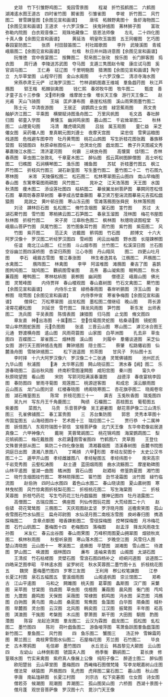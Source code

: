 <!-- { "loadSidebar": true } -->
　　史琼　竹下引雏野鸡图二　兎园雪景图
　　程凝　折竹孤鹤图二　六鹤图　湖滩逺水图王道古　四时雀竹图　鬭雀图　引雏雀图
　　李坡　折竹图二　风竹图二　冒雪踈篁图【余图见宣和画谱】
　　唐垓　柘棘野禽图十　鱼虾海物图二【余图见宣和画谱】王道求　十六罗汉像二　挟鬼钟馗图　茀林狮子图
　　富玫　弥勒内院图　白衣观音像二　观珠地藏像二　慈恩法师像
　　左礼　二十四化图　十真人像【余图见宣和画谱】
　　黄延浩　明皇吹玉笛图　五王同幄图　乞巧图春园宴防图二
　　张质　村田鼓笛图二　村社踏歌图
　　李升　武陵溪图　青城峨眉图二【余图见宣和画谱】
　　杜楷　秋日并州路诗意图【余图见宣和画谱】
　　阮惟徳　宫中夜宴图二　按舞图二　熨帛图二张玫　按乐图　长门醉客图　捣衣图
　　周行通　李陵送苏武图　夺马图　支遁三隽图赵令晙　康庄试马图　奚官调马图二
　　王仁寿　征辽图　千里明駞图　猎渭图【余图见宣和画谱】陶守立　九华草堂图　山程早行图　金山水阁图
　　十六罗汉像二　清凉寺海水图
　　宋燕恭肃王元俨　过海罗汉图二　竹林调鹤图嘉王维城　羣鱼戯荇图　秋江芦鴈图
　　郓王楷　柘棘驯禽图
　　钱仁熙　春郊牧牛图　牧牛图二
　　甄度　善才童子五十三参像　文师利像　维摩居士像　増长天王像　游行天王像二
　　赵光甫　天山飞骑图
　　王端　匡庐瀑布图　悬崖松栝图　溪山雨霁图墨竹图二
　　陈士元　华清夜游图
　　王居正　调鹦鹉士女图　緑窓蕉雨图
　　燕文贵　舳舻济江图二　平乘图　横槊赋诗图渔舟图二　万里风帆图
　　毛文昌　春社醉归图　邨童入学图
　　黄懐玉　幽涧鸣泉图　暮山图二　千岩耸翠图二
　　秋林图二　山牕覔句图
　　冯清　雕虎啸风图
　　吕拙　属玉观图
　　童仁益　采芝僊女图　采药僊人图　羣真朝元图刘遵士　夜摩天宫图
　　梁忠信　雪霁运粮图　栈道图　危栈避车图李符　牡丹黄莺图　桃花山鹧图　写生折枝花图张戡　番族移营图　较猎图四　秋原卓帐图任从一　沧溟龙化图　戯龙图二　教子升天图戚文秀　摹嘉陵江水图二　清济灌河图
　　何霸　三峡放舟图
　　高懐寳　佳图二　杏林春燕图　草虫图二张敦礼　千章夏木图二　醉仙图　孤云罥树图醉僧图　高士听松图二　归樵图　石涧横琴图二　渔乐图　捕鱼图
　　苏轼　折枝墨竹图五　枫江芦竹图二　折枝风竹图三　湖石新篁图　写生墨竹图二　墨竹图二十二　竹石图九　寒林图
　　米芾　天陵偃松图二　松石图二　松林寒翠图云山图四　南山早梅图　春山图　东篱寒菊图雨耕图　风竹图二
　　晁补之　江天浩荡图　天王图　水国秋清图　痩木图二　添设莲社图四　枯枿图二　摹侯翼龙树菩萨图　摹闗同苍松怪石图　摹周昉春原草树图　摹李成古壁垂藤图　摹卫贤万壑湍流图摹易元吉孤松戯猿图
　　晁説之　黄叶邨庄图　寒山冻云图　雪滩落鴈图张舜民　秋林落照图
　　刘泾　踈林巨石图　虬松图二　脩竹含烟图　窠石图　筀竹图
　　苏过　太湖石藂竹图　雪竹图　寒梢拂云图二石笋图二　春泉玉溜图　茂林图　梅花书屋图秋林图　折枝竹图二
　　宋子房　江皋秋色图二　枫林图　秋牕晓读图程堂　写峨眉山菩萨竹图　凤尾竹图二　苦竹图象耳竹图　雨竹图　紫竹图　紫茄图二　风
　　竹图　紫芥图二
　　范正夫　访戴图　鹡鸰图　竹石图
　　颜博文　十六大阿罗汉像十　罗汉图二听经罗汉图四　雪岭图　闲云出岫图　野水图　长隄踈栁图
　　任谊　南北江山图二　红兰图　斗山烟市图　兰竹图二　松溪深日图　兰石图　空谷幽兰图四溪桥图　杏梁归燕图　江心寺图　丹山翔凤
　　图二　四更山吐月图
　　李石　峨眉古雪图　蜀江春涨图
　　林生者逸其名　江鴈图二　芦鴈图二　水禽图二
　　鴈阵图二　林禽图
　　李甲　阿滥堆图　滩鴈图　秦吉了图　喜鹊图鹁鸠图二　瑞鸠图二　鸜鹆图雪雀图
　　高焘　暮山凝紫图　眠鸭图二　秋水蒹葭图　睡鸭图二　寒林枯枿图　衰栁图　幽涧图
　　僧德正　峨眉山图　佛光图　灵鹫峰图
　　内侍贾祥　春山楼观图　春山嘉树图　竹石文禽图二　藂竹图【余图见宣和画谱】
　　内侍乐士宣　緑杨春雨图　春岸听鹂图　浮玉山图　新栁图　晓莺图【余图见宣和画谱】
　　内侍季仲宣　寒雀争梅图【余图见宣和画谱】
　　僧择仁　万松寒翠图　战龙松图　墨松图二僧继绍　晚山图
　　蒋长源　凌霄花纒松图
　　刘延世　雪竹图二　箨龙风雨图　笋竹图
　　靳东发　出师表图二　洗兵图　平吴表图　陈情表图　諌猎图　归马图　止戈图　脩文图四
　　章友直　神出洛图　十属图二　登伐鼋图灵蛇图　枯桑语图　镜蛇图　常山率然图蛇医图　元负图图
　　张逺　三晋云山图　寒山图二　滹沱冰合图王元通　野渡横舟图　逺山图　风雨荷蓑图　山家图　白苹洲图
　　孔去非　草虫图四　百蝶图二　翠雀图二　烟林图　溪山图
　　刘履中　羣僊谈道图　采芝仙女图　游行天王图钟馗击鬼图　舞钟馗图　隠士图二
　　蔡肇　松路僊岩图　仙麓渔舟图　雪陂钟馗图二
　　松下逍遥图　煎茶图
　　甘风子　列仙图十五
　　李时择　十六大阿罗汉像六　罗汉像二十二张通　灵鹫佛铺图
　　池州匠氏　九华山图　秋浦图
　　涛　太华寒云图　闗山晓征图二　渭水春【阙】图二　乐游春晓图二　函谷秋风图　终南积雪图潼闗图　咸阳宫图　秦川图
　　甯久中　秋原晓望图　看山图
　　宋防　写郭河阳满溪春澑图
　　战德淳　春夜宴桃李园图　春防图四　冒雨寻菊图　观莲图二　桃源迓客图
　　和成忠　溪云酿雨图　云山图五　龙门山图刘坚　红楼春晓图　绣阁晓寒图二　杏花旗亭图二　晓阁卷帘图　湖石脩篁图五
　　陈常　折枝花图三十一
　　龚吉　玉兎秋香图　瑞兎图四
　　吴九州　写东丹王千角鹿图三
　　陶绩　石橊图二　茘枝图五　葡萄图五　紫姜图
　　菜图九
　　马贲　乐音菩萨像　吴王避暑图　献花菩萨像二江山清乐图三　孔雀佛铺图二　春工富贵图
　　三　苏台集防图
　　郭思　灵秀本草图十　传国玺图五　山海经图四十　艺术图十三　瑞应图二十二
　　贾行恭　十二属神图　妖怪图八　东观符瑞图十郭信　宝檀菩萨像　北门天王像　东华帝君像岩居道真像二　六甲神像六
　　戴琬　芙蓉鹭鹚图二　桃花锦鸡图　海棠鹦鹉图二　梨花鸲鹆图二　梅花戴胜图　水荭鸂图雪雀图四　竹鹤图六　灵草图
　　王登仕　文殊普贤部从图二　紫防二十四化像张戬　清湘暮烟图　浯溪春树图　岳麓书院图洞庭日出图　潇湘八景图八
　　丁晞顔　六甲形图　孝经左契图十　太史公汉书图二十二　遁甲开山图　孝经雌雄图八　孝经秘图五　孝经纬图十
　　南宋高宗　千岩竞秀图　云壑松涛图
　　赵士遵　蓝田烟雨图　曲水流觞图二　摩崖勒碑图　山林平逺图　鉴湖一曲图　橘洲图　寳石山图
　　赵廼裕　修篁韵夏图　湘竹图二　晓竹含烟图挂竹图二　寒林陨箨图二　匾竹图　劲节凌霜图　淡竹图　緑竹临流图
　　赵伯驹　四时山水图四　着色山水图二　春山晓读图　夏山嘉树图　寒林曳杖图　风竹惊禽图折枝梨花图二　折枝桃花图二　写生海棠图
　　二　折枝芙蓉图　折枝芍药花　写生芍药花三牡丹戯猫图　捜神记图四　牡丹浥露图二
　　高僧图二　古瑞应图二　佛座图　列仙传图玩花图　大荒经图二十六
　　赵伯骕　荷花鹭鸶图　三鴈图二　天庆观图赵孟坚　罗浮晓月图　巡檐索笑图　孤山夜雪图石竹水仙图三　扁舟邓尉图　水仙浸月图二南枝冻雪图　庾岭春归图　擕酒探梅图二
　　含章点额图　暗香踈影图二　雪径探梅图　控琴探梅图　月冷梅花图　石竹山矾图二　墨梅图十四　老梅图四　落梅图
　　赵孟淳　箨龙风雨夜生孙图
　　米友仁　春云出谷图　春山雨霁图　万峰积雨图夏山拥翠图　烟锁秋岚图二　枫林秋雨图
　　秋壑听泉图　寒山落木图二　岁晚空江图　风雪归人图　楚山清晓图　云山图十一　寒溪图二　逺蜂图　平楚图　湖滩图　雪山图二　待渡图　梦山图二　唤渡图　烟林图四
　　亷布　逺岫来青图　山阁图　太湖石图
　　王清叔　竹石枯槎图　灵壁石图　雪浪石图四杨补之　崆峒问道图　谈道图二　四皓采芝图李昭　平林逺水图　娑罗树花　秋水芙蓉图二墨竹图十五　折枝桃花图五
　　魏爕　墨梅墨竹图四　岁寒三友图
　　王利用　栁公权笔諌图
　　江参　长夏江村图　泉石五幅图五　霅溪烟雨图
　　山阁逺帆图　崇兰馆图二
　　郑希古　江山平逺图
　　马和之　闗雎图　桃夭图　葛覃图　螽斯图　汉广图　采蘩图　采苹图　甘棠图　驺虞图　草虫图　伐檀图　蒹葭图　晨风图　衡门图　鸤鸠图　九罭图　鹿鸣图　天保图　采薇图　常棣图　鹤鸣图　沔水图　采芑图　鸿鴈图　白驹图　黄鸟图　南山图　桑扈图　鸳鸯图　鱼藻图　白华图　隰桑图　棫朴图　旱麓图　灵台图　云汉图　北风图　韩奕图　江汉图　振鹭图　丰年图　崧高图　淇澳图　干旄图　考槃图　木瓜图　蓼萧图　斯干图　大田图　駉图　酌图　濳图
　　陈容　龙起沧溟图　羣龙图二　云汉为霖图　戯龙图二　孤松图　虬松图二　墨竹图四
　　陈珩　荷叶戯鱼图二　游鱼唼萍图　苇萧鱼跃图羣鱼戯藻图　新竹图二　羣鱼图二　风竹图
　　四　鱼乐图二　蟹图三
　　汤正仲　雪榦霜筠图　藂兰图三　南枝霁雪图水仙图二　石屋梅花图　芳兰图　石竹图二
　　毕良史　古木寒鸦图
　　毛信卿　墨竹图四
　　水丘览云　韩昌黎见大颠图　云山图四
　　左幼山　山林倒影图　虢国夫人图
　　杨季衡　鸜鹆图二
　　葛长庚　修篁暎水图　竹实来禽图　紫府真人像展上公像　纯阳子像二　醉道士图二　醉仙图
　　欧阳楚翁　云山草堂图　墨梅图四　西崦梅石图僧梵隆　写李龙眠嘉树山庄图
　　僧法常　峡猿图　芦鴈图四　乳虎图　虎拜图二窠石图二　暮山图　秋山图
　　李唐　南畆馌耕图　长夏江村图
　　刘宗古　松下奕碁图　仕女图　诗女图
　　僧若芬　候潮图　观潮图　弄潮图二　孤山图吴山图　六桥图　西湖十景图十
　　僧月蓬　观世音菩萨像　罗汉图十六　毘沙门天王像
